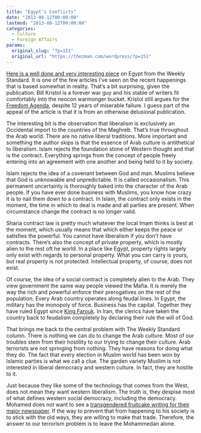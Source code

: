 ```yaml
---
title: "Egypt’s Conflicts"
date: "2013-08-12T00:00:00"
lastmod: "2013-08-12T00:00:00"
categories:
  - Culture
  - Foreign Affairs
params:
  original_slug: "?p=151"
  original_url: "https://thezman.com/wordpress/?p=151"
---
```


[Here is a well done and very interesting
piece](https://www.weeklystandard.com/reuel-marc-gerecht/the-great-collision)
on Egypt from the Weekly Standard. It is one of the few articles I’ve
seen on the recent happenings that is based somewhat in reality. That’s
a bit surprising, given the publication. Bill Kristol is a forever war
guy and his stable of writers fit comfortably into the neocon warmonger
bucket. Kristol still argues for the [Freedom
Agenda](http://georgewbush-whitehouse.archives.gov/infocus/freedomagenda/),
despite 12 years of miserable failure. I guess part of the appeal of the
article is that it is from an otherwise delusional publication.

The interesting bit is the observation that liberalism is exclusively an
Occidental import to the countries of the Maghreb. That’s true
throughout the Arab world. There are no native liberal traditions. More
important and something the author skips is that the essence of Arab
culture is antithetical to liberalism. Islam rejects the foundation
stone of Western thought and that is the contract. Everything springs
from the concept of people freely entering into an agreement with one
another and being held to it by society.

Islam rejects the idea of a covenant between God and man. Muslims
believe that God is unknowable and unpredictable. It is called
occasionalism. This permanent uncertainty is thoroughly baked into the
character of the Arab people. If you have ever done business with
Muslims, you know how crazy it is to nail them down to a contract. In
Islam, the contract only exists in the moment, the time in which to deal
is made and all parties are present. When circumstance change the
contract is no longer valid.

Sharia contract law is pretty much whatever the local Imam thinks is
best at the moment, which usually means that which either keeps the
peace or satisfies the powerful. You cannot have liberalism if you don’t
have contracts. There’s also the concept of private property, which is
mostly alien to the rest oft he world. In a place like Egypt, property
rights largely only exist with regards to personal property. What you
can carry is yours, but real property is not protected. Intellectual
property, of course, does not exist.

Of course, the idea of a social contract is completely alien to the
Arab. They view government the same way people viewed the Mafia. It is
merely the way the rich and powerful enforce their prerogatives on the
rest of the population. Every Arab country operates along feudal lines.
In Egypt, the military has the monopoly of force. Business has the
capital. Together they have ruled Egypt since [King
Farouk](http://en.wikipedia.org/wiki/Farouk_of_Egypt). In Iran, the
clerics have taken the country back to feudalism completely by declaring
their rule the will of God.

That brings me back to the central problem with The Weekly Standard
column. There is nothing we can do to change the Arab culture. Most of
our troubles stem from their hostility to our trying to change their
culture. Arab terrorists are not springing from nothing. They have
reasons for doing what they do. The fact that every election in Muslim
world has been won by Islamic parties is what we call a clue. The garden
variety Muslim is not interested in liberal democracy and western
culture. In fact, they are hostile to it.

Just because they like some of the technology that comes from the West,
does not mean they want western liberalism. The truth is, they despise
most of what defines western social democracy, including the democracy.
Mohamed does not want to see a [transgendered fruitcake writing for
their major
newspaper](http://www.nytimes.com/2013/08/07/opinion/diversity-and-doctor-who.html?hpw&_r=2&#comments).
If the way to prevent that from happening to his society is to stick
with the old ways, they are willing to make that trade. Therefore, the
answer to our terrorism problem is to leave the Mohammedan alone.
